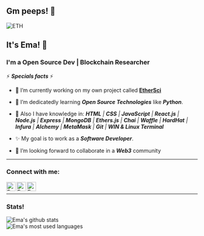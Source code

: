 ## Gm peeps! 👋

![ETH](https://ethereum.org/static/28214bb68eb5445dcb063a72535bc90c/9019e/hero.webp)

## It's Ema! 🧑
### I'm a Open Source Dev | Blockchain Researcher

⚡ ***Specials facts*** ⚡

- 🔭 I’m currently working on my own project called <a href="https://linktr.ee/EtherSci">**EtherSci**</a>

- 🌱 I’m dedicatedly learning ***Open Source Technologies*** like ***Python***. <br/>

- 🧠 Also I have knowledge in: ***HTML** | **CSS** | **JavaScript** | **React.js** | **Node.js** | **Express** | **MongoDB** | **Ethers.js** | **Chai** | **Waffle** | **HardHat** | **Infura** | **Alchemy** | **MetaMask** | **Git** | **WIN & Linux Terminal***

- ✨ My goal is to work as a ***Software Developer***.

- 👯 I’m looking forward to collaborate in a ***Web3*** community

---
### Connect with me:

<a href="https://www.linkedin.com/in/emanuelpeire/">
<img align="left" alt="Emanuel Peire LinkedIN" width="24px" src="https://icongr.am/fontawesome/linkedin.svg?size=128&color=70c8ff" />
</a>
<a href="https://www.twitter.com/emapeire/">
<img align="left" alt="Emanuel Peire Twitter" width="24px" src="https://icongr.am/fontawesome/twitter.svg?size=128&color=70c8ff" />
</a>
<a href="https://www.instagram.com/emapeire.eth/">
<img align="left" alt="Emanuel Peire Instagram" width="24px" src="https://icongr.am/fontawesome/instagram.svg?size=128&color=70c8ff" />
</a>
<br/>
<hr/>

### Stats!

![Ema's github stats](https://github-readme-stats.vercel.app/api?username=emapeire&show_icons=true&hide_border=false&theme=dark&hide=contribs,prs)
<br/>
![Ema's most used languages](https://github-readme-stats.vercel.app/api/top-langs?username=emapeire&show_icons=true&locale=en&theme=dark&layout=compact)
